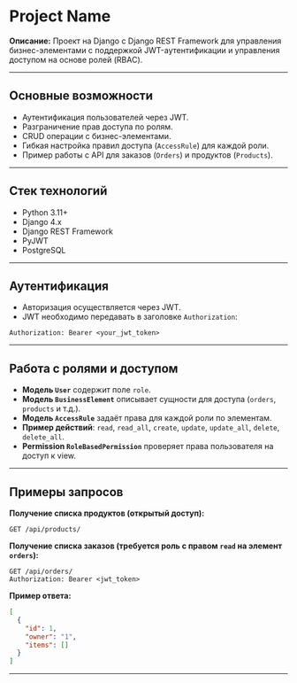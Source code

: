 # Project Name

**Описание:**
Проект на Django с Django REST Framework для управления бизнес-элементами с поддержкой JWT-аутентификации и управления доступом на основе ролей (RBAC).

---

## Основные возможности

* Аутентификация пользователей через JWT.
* Разграничение прав доступа по ролям.
* CRUD операции с бизнес-элементами.
* Гибкая настройка правил доступа (`AccessRule`) для каждой роли.
* Пример работы с API для заказов (`Orders`) и продуктов (`Products`).

---

## Стек технологий

* Python 3.11+
* Django 4.x
* Django REST Framework
* PyJWT
* PostgreSQL

---

## Аутентификация

* Авторизация осуществляется через JWT.
* JWT необходимо передавать в заголовке `Authorization`:

```
Authorization: Bearer <your_jwt_token>
```
---

## Работа с ролями и доступом

* **Модель `User`** содержит поле `role`.
* **Модель `BusinessElement`** описывает сущности для доступа (`orders`, `products` и т.д.).
* **Модель `AccessRule`** задаёт права для каждой роли по элементам.
* **Пример действий**: `read`, `read_all`, `create`, `update`, `update_all`, `delete`, `delete_all`.
* **Permission `RoleBasedPermission`** проверяет права пользователя на доступ к view.

---

## Примеры запросов

**Получение списка продуктов (открытый доступ):**

```http
GET /api/products/
```

**Получение списка заказов (требуется роль с правом `read` на элемент `orders`):**

```http
GET /api/orders/
Authorization: Bearer <jwt_token>
```

**Пример ответа:**

```json
[
  {
    "id": 1,
    "owner": "1",
    "items": []
  }
]
```

---

